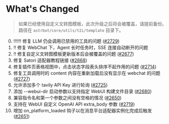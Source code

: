 # What's Changed

> 如果已经使用自定义文转图模板，此次升级之后将会被覆盖，请提前备份。路径在 `astrbot/core/utils/t2i/template` 目录下。

0. ‼️‼️‼️ 修复 LLM 仍会调用已禁用的工具的问题 ([#2729](https://github.com/AstrBotDevs/AstrBot/issues/2729))
1. ‼️ 修复 WebChat 下，Agent 长时任务时，SSE 连接自动断开的问题
2. ‼️ 修复自定义文转图模板更新版本后会被覆盖的问题 ([#2677](https://github.com/AstrBotDevs/AstrBot/issues/2677))
3. 修复 Satori 适配器教程链接 ([#2668](https://github.com/AstrBotDevs/AstrBot/issues/2668))
4. 修复插件页表格视图中，点击状态字段表头排序不起作用的问题 ([#2714](https://github.com/AstrBotDevs/AstrBot/issues/2714))
5. 修复工具调用时的 content 内容在重新加载后没有显示在 webchat 的问题 ([#2727](https://github.com/AstrBotDevs/AstrBot/issues/2727))
6. 允许添加多个 tavily API Key 进行轮询 ([#2725](https://github.com/AstrBotDevs/AstrBot/issues/2725))
7. 添加 --webui-dir 启动参数以支持指定 WebUI 构建文件目录 ([#2680](https://github.com/AstrBotDevs/AstrBot/issues/2680))
8. 兼容指令名和第一个参数之间没有空格的情况 ([#2650](https://github.com/AstrBotDevs/AstrBot/issues/2650))
9. 支持在 WebUI 自定义 OpenAI API extra_body 参数 ([#2719](https://github.com/AstrBotDevs/AstrBot/issues/2719))
10. 增加 on_platform_loaded 钩子以在消息平台适配器实例化完成后触发 ([#2651](https://github.com/AstrBotDevs/AstrBot/issues/2651))
